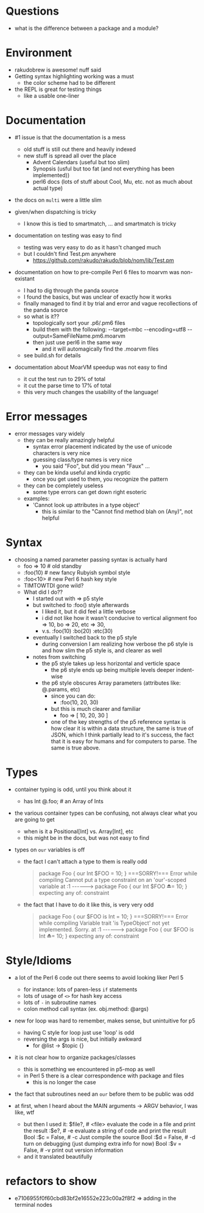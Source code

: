 # Questions

- what is the difference between a package and a module?

# Environment

- rakudobrew is awesome! nuff said
- Getting syntax highlighting working was a must
    - the color scheme had to be different
- the REPL is great for testing things
    - like a usable one-liner

# Documentation

- #1 issue is that the documentation is a mess
    - old stuff is still out there and heavily indexed
    - new stuff is spread all over the place
        - Advent Calendars (useful but too slim)
        - Synopsis (usful but too fat (and not everything has been implemented))
        - perl6 docs (lots of stuff about Cool, Mu, etc. not as much about actual type)

- the docs on `multi` were a little slim
- given/when dispatching is tricky
    - I know this is tied to smartmatch, ... and smartmatch is tricky

- documentation on testing was easy to find
    - testing was very easy to do as it hasn't changed much
    - but I couldn't find Test.pm anywhere
        - https://github.com/rakudo/rakudo/blob/nom/lib/Test.pm

- documentation on how to pre-compile Perl 6 files to moarvm was non-existant
    - I had to dig through the panda source
    - I found the basics, but was unclear of exactly how it works
    - finally managed to find it by trial and error and vague recollections of the panda source
    - so what is it??
        - topologically sort your .p6/.pm6 files
        - build them with the following:
            --target=mbc
            --encoding=utf8
            --output=SameFileName.pm6.moarvm
        - then just use perl6 in the same way
            - and it will automagically find the .moarvm files
    - see build.sh for details

- documentation about MoarVM speedup was not easy to find
    - it cut the test run to 29% of total 
    - it cut the parse time to 17% of total 
    - this very much changes the usability of the language!

# Error messages

- error messages vary widely
    - they can be really amazingly helpful
        - syntax error placement indicated by the use of unicode characters is very nice
        - guessing class/type names is very nice
            - you said "Foo", but did you mean "Faux" ...
    - they can be kinda useful and kinda cryptic 
        - once you get used to them, you recognize the pattern 
    - they can be completely useless
        - some type errors can get down right esoteric
    - examples:
        - 'Cannot look up attributes in a type object'
            - this is similar to the "Cannot find method blah on (Any)", not helpful

# Syntax

- choosing a named parameter passing syntax is actually hard
    - foo => 10  # old standby
    - :foo(10)   # new fancy Rubyish symbol style
    - :foo<10>   # new Perl 6 hash key style
    - TIMTOWTDI gone wild?
    - What did I do??
        - I started out with => p5 style
        - but switched to :foo() style afterwards
            - I liked it, but it did feel a little verbose
            - i did not like how it wasn't conducive to vertical alignment
                foo => 10,
                bo  => 20,
                etc => 30,
            - v.s.
                :foo(10)
                :bo(20)
                :etc(30)            
        - eventually I switched back to the p5 style
            - during conversion I am realizing how verbose the p6 style is
              and how slim the p5 style is, and clearer as well
        - notes from switching
            - the p5 style takes up less horizontal and verticle space
                - the p6 style ends up being multiple levels deeper indent-wise
            - the p6 style obscures Array parameters (attributes like: @.params, etc)
                - since you can do:
                    - :foo(10, 20, 30)
                - but this is much clearer and familiar
                    - foo => [ 10, 20, 30 ]
                - one of the key strengths of the p5 reference syntax is how clear
                  it is within a data structure, the same is true of JSON, which I think
                  partially lead to it's success, the fact that it is easy for humans
                  and for computers to parse. The same is true above.

# Types

- container typing is odd, until you think about it
    - has Int @.foo; # an Array of Ints

- the various container types can be confusing, not always clear what you are going to get
    - when is it a Positional[Int] vs. Array[Int], etc
    - this might be in the docs, but was not easy to find

- types on `our` variables is off
    - the fact I can't attach a type to them is really odd
        > package Foo { our Int $FOO = 10; }
        ===SORRY!=== Error while compiling <unknown file>
        Cannot put a type constraint on an 'our'-scoped variable
        at <unknown file>:1
        ------> package Foo { our Int $FOO ⏏= 10; }
            expecting any of:
                constraint
    - the fact that I have to do it like this, is very very odd
        > package Foo { our $FOO is Int = 10; }
        ===SORRY!=== Error while compiling
        Variable trait 'is TypeObject' not yet implemented. Sorry.
        at :1
        ------> package Foo { our $FOO is Int ⏏= 10; }
            expecting any of:
                constraint

# Style/Idioms

- a lot of the Perl 6 code out there seems to avoid looking liker Perl 5
    - for instance: lots of paren-less `if` statements
    - lots of usage of `<>` for hash key access
    - lots of `-` in subroutine names
    - colon method call syntax (ex. obj.method: @args)

- new for loop was hard to remember, makes sense, but unintuitive for p5
    - having C style for loop just use 'loop' is odd
    - reversing the args is nice, but initially awkward 
        - for @list -> $topic {}

- it is not clear how to organize packages/classes
    - this is something we encountered in p5-mop as well
    - in Perl 5 there is a clear correspondence with package and files
        - this is no longer the case

- the fact that subroutines need an `our` before them to be public was odd

- at first, when I heard about the MAIN arguments -> ARGV behavior, I was like, wtf
    - but then I used it:
        $file?,           # <file> evaluate the code in a file and print the result
        :$e?,             # -e evaluate a string of code and print the result
        Bool :$c = False, # -c Just compile the source
        Bool :$d = False, # -d turn on debugging (just dumping extra info for now) 
        Bool :$v = False, # -v print out version information  
    - and it translated beautifully

# refactors to show

- e7106955f0f60cbd83bf2e16552e223c00a2f8f2 => adding in the terminal nodes




